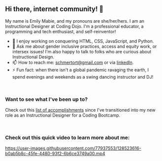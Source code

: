 ## Hi there, internet community! 👋

My name is Emily Mabie, and my pronouns are she/her/hers. I am an Instructional Designer at Coding Dojo. I'm a professional educator, a programming and tech enthusiast, and self-reinventor! 

- 🔭 I enjoy working on conquering HTML, CSS, JavaScript, and Python.
- 💬 Ask me about gender inclusive practices, access and equity work, or intersex issues! I'm also happy to talk to folks who are curious about Instructional Design.
- 📫 How to reach me: schmertort@gmail.com or via [linkedIn](https://www.linkedin.com/in/emily-mabie-8b761876/).
- ⚡ Fun fact: when there isn't a global pandemic ravaging the earth, I spend evenings and weekends as a swing dancing instructor and DJ!
<br/>

### Want to see what I've been up to?
Check out this [list of accomplishments](https://github.com/EmilyMabie/WeeklyAccomplishments) since I've transitioned into my new role as an Instructional Designer for a Coding Bootcamp.

<br/>

### Check out this quick video to learn more about me:


https://user-images.githubusercontent.com/77937553/128523616-b0ab5b8c-45fe-4480-93f2-6b6ce3749a00.mp4

